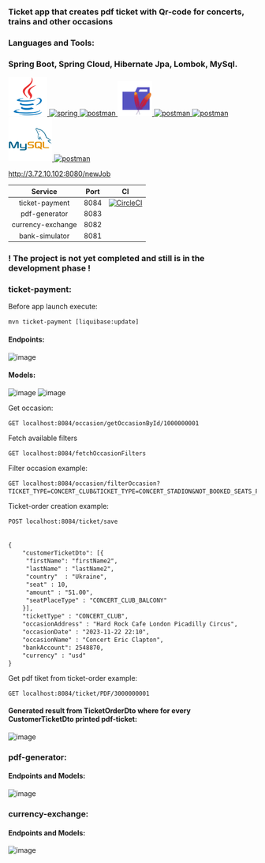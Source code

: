 <h3 align="left">Ticket app that creates pdf ticket with Qr-code for concerts, trains and other occasions</h3>
<h3 align="left">Languages and Tools:</h3>

<h3 align="left">Spring Boot, Spring Cloud, Hibernate Jpa, Lombok, MySql.</h3>
<p align="left"> <a href="https://www.java.com" target="_blank" rel="noreferrer"> <img src="https://raw.githubusercontent.com/devicons/devicon/master/icons/java/java-original.svg" alt="java" width="79" height="79"/> </a> 
<a href="https://spring.io/" target="_blank" rel="noreferrer"> <img src="https://www.vectorlogo.zone/logos/springio/springio-icon.svg" alt="spring" width="70" height="70"/> </a>
<a href="https://postman.com" target="_blank" rel="noreferrer"> <img src="https://www.vectorlogo.zone/logos/hibernate/hibernate-icon.svg" alt="postman" width="70" height="70"/> </a> 
<a href="https://postman.com" target="_blank" rel="noreferrer"> <img src="https://github.com/vscode-icons/vscode-icons/blob/master/icons/folder_type_maven.svg" alt="postman" width="70" height="70"/> </a> 
<a href="https://postman.com" target="_blank" rel="noreferrer"> <img src="https://upload.vectorlogo.zone/logos/mockito/images/36c60459-46b2-46dd-87b7-5ed157df95d4.svg" alt="postman" width="110" height="70"/> </a> 
<a href="https://postman.com" target="_blank" rel="noreferrer"> <img src="https://upload.vectorlogo.zone/logos/liquibase/images/bd2ff83d-5758-4629-ad54-b1de6f15c7c1.svg" alt="postman" width="120" height="70"/> </a> 
<a href="https://www.mysql.com/" target="_blank" rel="noreferrer"> <img src="https://raw.githubusercontent.com/devicons/devicon/master/icons/mysql/mysql-original-wordmark.svg" alt="mysql" width="89" height="89"/> </a>
<a href="https://postman.com" target="_blank" rel="noreferrer"> <img src="https://www.vectorlogo.zone/logos/getpostman/getpostman-icon.svg" alt="postman" width="70" height="70"/> </a> </p>

http://3.72.10.102:8080/newJob

| Service | Port  |  CI  |
| :---:   | :---: | :---:   |
| ticket-payment | 8084   | [![CircleCI](https://dl.circleci.com/status-badge/img/gh/Artemiy7/ticket/tree/master.svg?style=svg)](https://dl.circleci.com/status-badge/redirect/gh/Artemiy7/ticket/tree/master)  |
| pdf-generator | 8083   |  |
| currency-exchange | 8082   |  |
| bank-simulator | 8081   |  |

<h3 align="left">! The project is not yet completed and still is in the development phase !</h3>

<h3 align="left">ticket-payment:</h3>

Before app launch execute:
 	
	mvn ticket-payment [liquibase:update]


<h4 align="left">Endpoints:</h4>

![image](https://user-images.githubusercontent.com/83453822/215362672-ea8275e8-f65d-4c8d-9178-3bd01f3b059d.png)


<h4 align="left">Models:</h4>

![image](https://user-images.githubusercontent.com/83453822/215362706-991fdc49-fec8-44b1-b1f6-6757e429e7af.png)
![image](https://user-images.githubusercontent.com/83453822/215362733-1ef3357f-da74-47cf-b376-57e74bd49585.png)



Get occasion:

	GET localhost:8084/occasion/getOccasionById/1000000001



Fetch available filters

	GET localhost:8084/fetchOccasionFilters



Filter occasion example:

	GET localhost:8084/occasion/filterOccasion?TICKET_TYPE=CONCERT_CLUB&TICKET_TYPE=CONCERT_STADION&NOT_BOOKED_SEATS_FROM=1000



Ticket-order creation example:

	POST localhost:8084/ticket/save


	{
	    "customerTicketDto": [{
		 "firstName": "firstName2",
		 "lastName" : "lastName2",
		 "country"  : "Ukraine", 
		 "seat" : 10,
		 "amount" : "51.00",
		 "seatPlaceType" : "CONCERT_CLUB_BALCONY"
		}],
	    "ticketType" : "CONCERT_CLUB",
	    "occasionAddress" : "Hard Rock Cafe London Picadilly Circus",
	    "occasionDate" : "2023-11-22 22:10",
	    "occasionName" : "Concert Eric Clapton",
	    "bankAccount": 2548870,
	    "currency" : "usd"
	}



Get pdf tiket from ticket-order example:

	GET localhost:8084/ticket/PDF/3000000001

<h4 align="left">Generated result from TicketOrderDto where for every CustomerTicketDto printed pdf-ticket:</h4>


![image](https://user-images.githubusercontent.com/83453822/215364843-ccd59b68-43ab-443b-a734-fb157196122a.png)




<h3 align="left">pdf-generator:</h3>

<h4 align="left">Endpoints and Models:</h4>

![image](https://user-images.githubusercontent.com/83453822/215364006-91baeb2b-b56e-43eb-bf6f-a584665d80a1.png)




<h3 align="left">currency-exchange:</h3>

<h4 align="left">Endpoints and Models:</h4>

![image](https://user-images.githubusercontent.com/83453822/215364363-a69887ac-53a4-423f-a2ed-3dbe034a2e5b.png)






